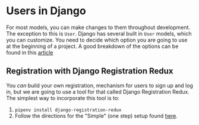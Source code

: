 # Users in Django

For most models, you can make changes to them throughout development. The exception to this is `User`. Django has several built in `User` 
models, which you can customize. You need to decide which option you are going to use at the beginning of a project. A good breakdown of
the options can be found in this [article](https://simpleisbetterthancomplex.com/tutorial/2016/07/22/how-to-extend-django-user-model.html)

## Registration with Django Registration Redux

You *can* build your own registration, mechanism for users to sign up and log in, but we are going to use a tool for that called Django
Registration Redux. The simplest way to incorporate this tool is to:
1. `pipenv install django-registration-redux`
2. Follow the directions for the "Simple" (one step) setup found [here](https://django-registration-redux.readthedocs.io/en/latest/simple-backend.html).
